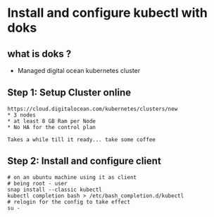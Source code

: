 # Install and configure kubectl with doks 

## what is doks ? 

  * Managed digital ocean kubernetes cluster 

## Step 1: Setup Cluster online 

```
https://cloud.digitalocean.com/kubernetes/clusters/new
* 3 nodes 
* at least 8 GB Ram per Node
* No HA for the control plan 

Takes a while till it ready... take some coffee 
```



## Step 2: Install and configure client  

```
# on an ubuntu machine using it as client
# being root - user 
snap install --classic kubectl 
kubectl completion bash > /etc/bash_completion.d/kubectl
# relogin for the config to take effect
su - 
```
